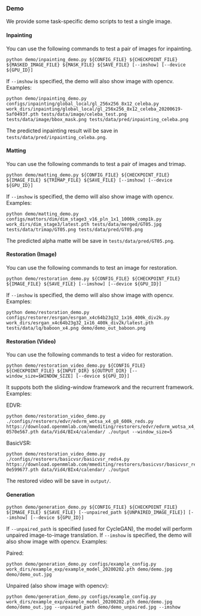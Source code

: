 ### Demo

We provide some task-specific demo scripts to test a single image.

#### Inpainting

You can use the following commands to test a pair of images for inpainting.

```shell
python demo/inpainting_demo.py ${CONFIG_FILE} ${CHECKPOINT_FILE} ${MASKED_IMAGE_FILE} ${MASK_FILE} ${SAVE_FILE} [--imshow] [--device ${GPU_ID}]
```

If `--imshow` is specified, the demo will also show image with opencv. Examples:

```shell
python demo/inpainting_demo.py configs/inpainting/global_local/gl_256x256_8x12_celeba.py work_dirs/inpainting/global_local/gl_256x256_8x12_celeba_20200619-5af0493f.pth tests/data/image/celeba_test.png tests/data/image/bbox_mask.png tests/data/pred/inpainting_celeba.png
```

The predicted inpainting result will be save in `tests/data/pred/inpainting_celeba.png`.

#### Matting

You can use the following commands to test a pair of images and trimap.

```shell
python demo/matting_demo.py ${CONFIG_FILE} ${CHECKPOINT_FILE} ${IMAGE_FILE} ${TRIMAP_FILE} ${SAVE_FILE} [--imshow] [--device ${GPU_ID}]
```

If `--imshow` is specified, the demo will also show image with opencv. Examples:

```shell
python demo/matting_demo.py configs/mattors/dim/dim_stage3_v16_pln_1x1_1000k_comp1k.py work_dirs/dim_stage3/latest.pth tests/data/merged/GT05.jpg tests/data/trimap/GT05.png tests/data/pred/GT05.png
```

The predicted alpha matte will be save in `tests/data/pred/GT05.png`.

#### Restoration (Image)

You can use the following commands to test an image for restoration.

```shell
python demo/restoration_demo.py ${CONFIG_FILE} ${CHECKPOINT_FILE} ${IMAGE_FILE} ${SAVE_FILE} [--imshow] [--device ${GPU_ID}]
```

If `--imshow` is specified, the demo will also show image with opencv. Examples:

```shell
python demo/restoration_demo.py configs/restorer/esrgan/esrgan_x4c64b23g32_1x16_400k_div2k.py work_dirs/esrgan_x4c64b23g32_1x16_400k_div2k/latest.pth tests/data/lq/baboon_x4.png demo/demo_out_baboon.png
```
#### Restoration (Video)

You can use the following commands to test a video for restoration.

```shell
python demo/restoration_video_demo.py ${CONFIG_FILE} ${CHECKPOINT_FILE} ${INPUT_DIR} ${OUTPUT_DIR} [--window_size=$WINDOW_SIZE] [--device ${GPU_ID}]
```

It suppots both the sliding-window framework and the recurrent framework. Examples:


EDVR:
```shell
python demo/restoration_video_demo.py ./configs/restorers/edvr/edvrm_wotsa_x4_g8_600k_reds.py https://download.openmmlab.com/mmediting/restorers/edvr/edvrm_wotsa_x4_8x4_600k_reds_20200522-0570e567.pth data/Vid4/BIx4/calendar/ ./output --window_size=5
```

BasicVSR:
```shell
python demo/restoration_video_demo.py ./configs/restorers/basicvsr/basicvsr_reds4.py https://download.openmmlab.com/mmediting/restorers/basicvsr/basicvsr_reds4_20120409-0e599677.pth data/Vid4/BIx4/calendar/ ./output
```

The restored video will be save in `output/`.

#### Generation

```shell
python demo/generation_demo.py ${CONFIG_FILE} ${CHECKPOINT_FILE} ${IMAGE_FILE} ${SAVE_FILE} [--unpaired_path ${UNPAIRED_IMAGE_FILE}] [--imshow] [--device ${GPU_ID}]
```

If `--unpaired_path` is specified (used for CycleGAN), the model will perform unpaired image-to-image translation. If `--imshow` is specified, the demo will also show image with opencv. Examples:

Paired:

```shell
python demo/generation_demo.py configs/example_config.py work_dirs/example_exp/example_model_20200202.pth demo/demo.jpg demo/demo_out.jpg
```

Unpaired (also show image with opencv):

```shell
python demo/generation_demo.py configs/example_config.py work_dirs/example_exp/example_model_20200202.pth demo/demo.jpg demo/demo_out.jpg --unpaired_path demo/demo_unpaired.jpg --imshow
```
